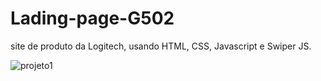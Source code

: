 # Lading-page-G502
site de produto da Logitech, usando HTML, CSS, Javascript e Swiper JS.

![projeto1](https://github.com/Ronalddavy9/Lading-page-G502/assets/115994430/152587b8-d2c3-4b77-ae18-749f414bd7f4)
